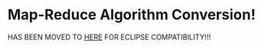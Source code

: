 # Map-Reduce Algorithm Conversion!
HAS BEEN MOVED TO [HERE](https://github.com/nist-fortune-tellers/cleaning) FOR ECLIPSE COMPATIBILITY!!!
